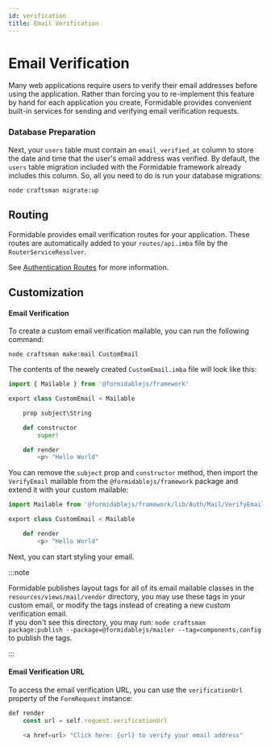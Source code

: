 ```yaml
---
id: verification
title: Email Verification
---
```


# Email Verification

Many web applications require users to verify their email addresses before using the application. Rather than forcing you to re-implement this feature by hand for each application you create, Formidable provides convenient built-in services for sending and verifying email verification requests.

### Database Preparation

Next, your `users` table must contain an `email_verified_at` column to store the date and time that the user's email address was verified. By default, the `users` table migration included with the Formidable framework already includes this column. So, all you need to do is run your database migrations:

```
node craftsman migrate:up
```

## Routing

Formidable provides email verification routes for your application. These routes are automatically added to your `routes/api.imba` file by the `RouterServiceResolver`.

See [Authentication Routes](docs/authentication) for more information.

## Customization

#### Email Verification

To create a custom email verification mailable, you can run the following command:

```
node craftsman make:mail CustomEmail
```

The contents of the newely created `CustomEmail.imba` file will look like this:

```py title="app/Mail/CustomEmail.imba"
import { Mailable } from '@formidablejs/framework'

export class CustomEmail < Mailable

	prop subject\String

	def constructor
		super!

	def render
		<p> "Hello World"
```

You can remove the `subject` prop and `constructor` method, then import the `VerifyEmail` mailable from the `@formidablejs/framework` package and extend it with your custom mailable:

```py title="app/Mail/CustomEmail.imba"
import Mailable from '@formidablejs/framework/lib/Auth/Mail/VerifyEmail'

export class CustomEmail < Mailable

	def render
		<p> "Hello World"
```

Next, you can start styling your email.

:::note

Formidable publishes layout tags for all of its email mailable classes in the `resources/views/mail/vendor` directory, you may use these tags in your custom email, or modify the tags instead of creating a new custom verification email. <br/> If you don't see this directory, you may run: `node craftsman package:publish --package=@formidablejs/mailer --tag=components,config` to publish the tags.

:::

#### Email Verification URL

To access the email verification URL, you can use the `verificationUrl` property of the `FormRequest` instance:

```js
def render
	const url = self.request.verificationUrl

	<a href=url> "Click here: {url} to verify your email address"
```
